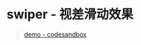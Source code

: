 # swiper - 视差滑动效果
> [demo - codesandbox](https://codesandbox.io/s/github/q-jason/code/tree/master/swiper-parallax-slide)
